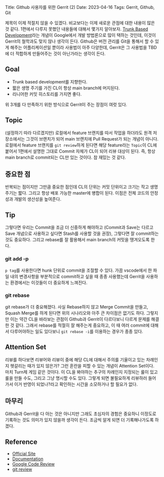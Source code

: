 Title: Github 사용자를 위한 Gerrit (2)
Date: 2023-04-16
Tags: Gerrit, Github, Git

제목이 이제 적절치 않을 수 있겠다. 비교보다는 이제 새로운 관점에 대한 내용이 많은 것 같다. 1편에서 다루지 못했던 내용들에 대해서 몇가지 알아보자. [Trunk Based Development](https://trunkbaseddevelopment.com/)라는 개념이 Google에서 개발 방법론으로 많이 택하는 것인데, 이것이 Gerrit의 철학과도 맞지 않나 생각이 든다. Github은 버전 관리를 Git을 통해서 할 수 있게 해주는 어플리케이션일 뿐이라 사용법이 아주 다양한데, Gerrit은 그 사용법을 TBD에 더 적합하게 만들어주는 것이 아닌가라는 생각이 든다.

## Goal
- Trunk based development를 지향한다.
- 짧은 생명 주기를 가진 CL이 항상 main branch에 머지된다.
- 리니어한 커밋 히스토리를 가지면 좋다.

위 3개를 다 만족하기 위한 방식으로 Gerrit이 주는 장점이 여럿 있다.

## Topic
(설정하기 따라 다르겠지만) 로컬에서 feature 브랜치를 따서 작업을 하더라도 원격 저장소에서는 그것이 브랜치가 되어 main 브랜치에 Pull Request가 되는 개념이 아니다. 로컬에서 feature 브랜치를 `git review`하게 된다면 해당 feature라는 `Topic`이 CL에 붙어서 1편에서 설명한 그대로 Commit 자체가 CL이 되어 리뷰 대상이 된다. 즉, 항상 main branch로 commit되는 CL만 있는 것이다. 참 재밌는 것 같다.

## 중요한 점
반복되는 점이지만 그만큼 중요한 점인데 CL의 단위는 커밋 단위이고 크기는 작고 생명 주기는 짧다. 그리고 항상 배포 가능한 master에 병합이 된다. 이점은 전체 코드의 안정성과 개발의 생산성을 높여준다.

## Tip
그렇다면 우리는 Commit을 조금 더 신중하게 해야하고 (Commit과 Save는 다르고 Save 개념으로 사용하고 싶다면 Stash를 사용할 것을 권장), 그렇다면 잘 commit하는 것도 중요하다. 그리고 rebase를 잘 활용해서 main branch의 커밋을 땡겨오도록 한다.

### git add -p
`p tag`를 사용한다면 hunk 단위로 commit을 조절할 수 있다. 가끔 vscode에서 한 파일 내의 변경사항을 부분적으로 commit하고 싶을 때 종종 사용했는데 Gerrit을 사용하는 환경에서는 이것들이 더 중요하게 느껴진다.

### git rebase
git rebase가 더 중요해졌다. 사실 Rebase하지 않고 Merge Commit을 만들고, Squash Merge를 하게 된다면 위의 시나리오와 아주 큰 차이점은 없기도 하다. 그렇지만 이는 약간 CL을 바라보는 관점이 Github과 Gerrit이 다르다보니 다르게 문제를 해결한 것 같다. 그래서 rebase를 적절히 잘 해주는게 중요하고, 이 때 여러 commit에 대해서 다루어야하는 일도 있다보니 `git rebase -i`를 이용하는 경우가 종종 있다.

## Attention Set
리뷰를 하다보면 리뷰어와 리뷰이 중에 해당 CL에 대해서 주의를 기울이고 있는 차례인지 헷갈리는 때가 있지 않은가? 그런 혼란을 피할 수 있는 개념이 Attention Set이다. 마치 Turn제 게임 같은 것이다. 이 CL을 봐야하는 추구의 차례인지 지정되는 룰이 있고 룰을 만들 수도, 그리고 그냥 명시할 수도 있다. 그렇게 되면 불필요하게 리뷰하러 들어가서 이거 반영이 되었나?라고 확인하는 시간을 소모하거나 할 필요가 없다.

## 마무리
Github과 Gerrit을 다 아는 것은 아니지만 그래도 초심자의 경험은 중요하니 이정도로 기록하는 것도 의미가 있지 않을까 생각이 든다. 조금씩 알게 되면 더 기록해나가도록 하겠다.

## Reference
- [Official Site](https://www.gerritcodereview.com/)
- [Documentation](https://gerrit-review.googlesource.com/Documentation/)
- [Google Code Review](https://google.github.io/eng-practices/)
- [git review](https://docs.opendev.org/opendev/git-review/latest/)
